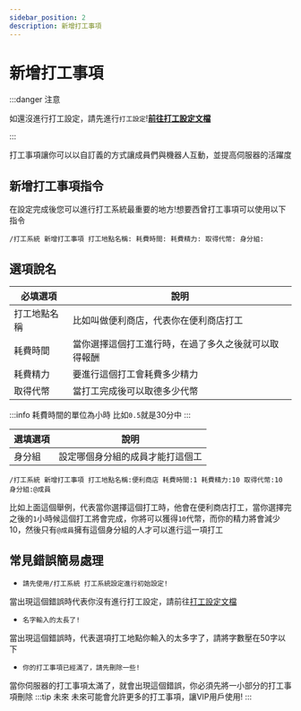 ```yaml
---
sidebar_position: 2
description: 新增打工事項
---
```


# 新增打工事項

<head>
  <title>新增打工事項</title>
</head>

:::danger 注意

如還沒進行打工設定，請先進行`打工設定`!**[前往打工設定文檔](/allcommands/打工系統/work_set)**

:::

打工事項讓你可以以自訂義的方式讓成員們與機器人互動，並提高伺服器的活躍度

## 新增打工事項指令
在設定完成後您可以進行打工系統最重要的地方!想要西曾打工事項可以使用以下指令

```
/打工系統 新增打工事項 打工地點名稱: 耗費時間: 耗費精力: 取得代幣: 身分組:
```

## 選項說名
| 必填選項                | 說明                                                  |
|-----------------|---------------------------------------------------------|
| 打工地點名稱      | 比如叫做便利商店，代表你在便利商店打工    |
| 耗費時間    | 當你選擇這個打工進行時，在過了多久之後就可以取得報酬|
| 耗費精力    | 要進行這個打工會耗費多少精力|
| 取得代幣    | 當打工完成後可以取德多少代幣|

:::info 
耗費時間的單位為小時
比如`0.5`就是30分中
:::

| 選填選項                | 說明                                                  |
|-----------------|---------------------------------------------------------|
| 身分組      | 設定哪個身分組的成員才能打這個工    |

```
/打工系統 新增打工事項 打工地點名稱:便利商店 耗費時間:1 耗費精力:10 取得代幣:10 身分組:@成員
```
比如上面這個舉例，代表當你選擇這個打工時，他會在便利商店打工，當你選擇完之後的`1`小時候這個打工將會完成，你將可以獲得`10`代幣，而你的精力將會減少10，然後只有`@成員`擁有這個身分組的人才可以進行這一項打工

## 常見錯誤簡易處理

*  `請先使用/打工系統 打工系統設定進行初始設定!`

當出現這個錯誤時代表你沒有進行打工設定，請前往[打工設定文檔](/allcommands/打工系統/work_set)

* `名字輸入的太長了!`

當出現這個錯誤時，代表選項打工地點你輸入的太多字了，請將字數壓在50字以下

* `你的打工事項已經滿了，請先刪除一些!`

當你伺服器的打工事項太滿了，就會出現這個錯誤，你必須先將一小部分的打工事項刪除
:::tip 未來
未來可能會允許更多的打工事項，讓VIP用戶使用!
:::